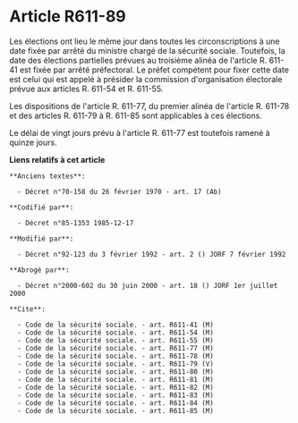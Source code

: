 # Article R611-89

Les élections ont lieu le même jour dans toutes les circonscriptions à une date fixée par arrêté du ministre chargé de la
sécurité sociale. Toutefois, la date des élections partielles prévues au troisième alinéa de l'article R. 611-41 est fixée
par arrêté préfectoral. Le préfet compétent pour fixer cette date est celui qui est appelé à présider la commission
d'organisation électorale prévue aux articles R. 611-54 et R. 611-55. 

Les dispositions de l'article R. 611-77, du premier alinéa de l'article R. 611-78 et des articles R. 611-79 à R. 611-85 sont
applicables à ces élections. 

Le délai de vingt jours prévu à l'article R. 611-77 est toutefois ramené à quinze jours.

**Liens relatifs à cet article**

	**Anciens textes**:

	  - Décret n°70-158 du 26 février 1970 - art. 17 (Ab)

	**Codifié par**:

	  - Décret n°85-1353 1985-12-17

	**Modifié par**:

	  - Décret n°92-123 du 3 février 1992 - art. 2 () JORF 7 février 1992

	**Abrogé par**:

	  - Décret n°2000-602 du 30 juin 2000 - art. 18 () JORF 1er juillet 2000

	**Cite**:

	  - Code de la sécurité sociale. - art. R611-41 (M)
	  - Code de la sécurité sociale. - art. R611-54 (M)
	  - Code de la sécurité sociale. - art. R611-55 (M)
	  - Code de la sécurité sociale. - art. R611-77 (M)
	  - Code de la sécurité sociale. - art. R611-78 (M)
	  - Code de la sécurité sociale. - art. R611-79 (V)
	  - Code de la sécurité sociale. - art. R611-80 (M)
	  - Code de la sécurité sociale. - art. R611-81 (M)
	  - Code de la sécurité sociale. - art. R611-82 (M)
	  - Code de la sécurité sociale. - art. R611-83 (M)
	  - Code de la sécurité sociale. - art. R611-84 (M)
	  - Code de la sécurité sociale. - art. R611-85 (M)
